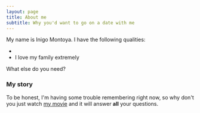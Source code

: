 ```yaml
---
layout: page
title: About me
subtitle: Why you'd want to go on a date with me
---
```


My name is Inigo Montoya. I have the following qualities:

- 
- I love my family extremely

What else do you need?

### My story

To be honest, I'm having some trouble remembering right now, so why don't you just watch [my movie](https://en.wikipedia.org/wiki/The_Princess_Bride_%28film%29) and it will answer **all** your questions.

